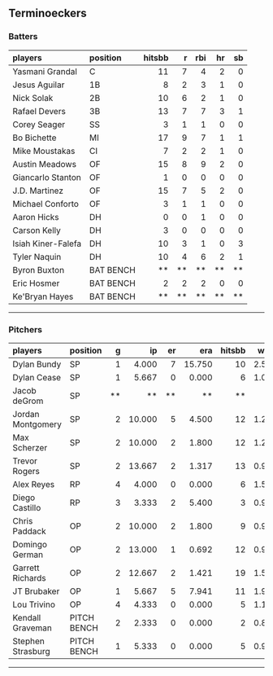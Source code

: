## Terminoeckers

### Batters

 
|players            |position  | hitsbb|  r| rbi| hr| sb| 
|:------------------|:---------|------:|--:|---:|--:|--:| 
|Yasmani Grandal    |C         |     11|  7|   4|  2|  0| 
|Jesus Aguilar      |1B        |      8|  2|   3|  1|  0| 
|Nick Solak         |2B        |     10|  6|   2|  1|  0| 
|Rafael Devers      |3B        |     13|  7|   7|  3|  1| 
|Corey Seager       |SS        |      3|  1|   1|  0|  0| 
|Bo Bichette        |MI        |     17|  9|   7|  1|  1| 
|Mike Moustakas     |CI        |      7|  2|   2|  1|  0| 
|Austin Meadows     |OF        |     15|  8|   9|  2|  0| 
|Giancarlo Stanton  |OF        |      1|  0|   0|  0|  0| 
|J.D. Martinez      |OF        |     15|  7|   5|  2|  0| 
|Michael Conforto   |OF        |      3|  1|   1|  0|  0| 
|Aaron Hicks        |DH        |      0|  0|   1|  0|  0| 
|Carson Kelly       |DH        |      3|  0|   0|  0|  0| 
|Isiah Kiner-Falefa |DH        |     10|  3|   1|  0|  3| 
|Tyler Naquin       |DH        |     10|  4|   6|  2|  1| 
|Byron Buxton       |BAT BENCH |     **| **|  **| **| **| 
|Eric Hosmer        |BAT BENCH |      2|  2|   2|  0|  0| 
|Ke'Bryan Hayes     |BAT BENCH |     **| **|  **| **| **| 


* * *

### Pitchers

 
|players           |position    |  g|     ip| er|    era| hitsbb|  whip| so|  w| sv| 
|:-----------------|:-----------|--:|------:|--:|------:|------:|-----:|--:|--:|--:| 
|Dylan Bundy       |SP          |  1|  4.000|  7| 15.750|     10| 2.500|  3|  0|  0| 
|Dylan Cease       |SP          |  1|  5.667|  0|  0.000|      6| 1.059|  3|  0|  0| 
|Jacob deGrom      |SP          | **|     **| **|     **|     **|    **| **| **| **| 
|Jordan Montgomery |SP          |  2| 10.000|  5|  4.500|     12| 1.200| 15|  0|  0| 
|Max Scherzer      |SP          |  2| 10.000|  2|  1.800|     12| 1.200| 15|  2|  0| 
|Trevor Rogers     |SP          |  2| 13.667|  2|  1.317|     13| 0.951| 15|  2|  0| 
|Alex Reyes        |RP          |  4|  4.000|  0|  0.000|      6| 1.500|  7|  0|  3| 
|Diego Castillo    |RP          |  3|  3.333|  2|  5.400|      3| 0.900|  5|  1|  0| 
|Chris Paddack     |OP          |  2| 10.000|  2|  1.800|      9| 0.900|  8|  1|  0| 
|Domingo German    |OP          |  2| 13.000|  1|  0.692|     12| 0.923| 11|  2|  0| 
|Garrett Richards  |OP          |  2| 12.667|  2|  1.421|     19| 1.500|  9|  2|  0| 
|JT Brubaker       |OP          |  1|  5.667|  5|  7.941|     11| 1.941|  3|  0|  0| 
|Lou Trivino       |OP          |  4|  4.333|  0|  0.000|      5| 1.154|  2|  1|  0| 
|Kendall Graveman  |PITCH BENCH |  2|  2.333|  0|  0.000|      2| 0.857|  1|  0|  1| 
|Stephen Strasburg |PITCH BENCH |  1|  5.333|  0|  0.000|      5| 0.938|  4|  1|  0| 


* * *


